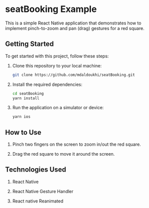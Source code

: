 # seatBooking Example

This is a simple React Native application that demonstrates how to implement pinch-to-zoom and pan (drag) gestures for a red square.

## Getting Started

To get started with this project, follow these steps:

1. Clone this repository to your local machine:

   ```bash
   git clone https://github.com/mdaldoukhi/seatBooking.git
   ```
   
2. Install the required dependencies:
   
    ```bash
   cd seatBooking
   yarn install
   ```

4. Run the application on a simulator or device:
   
   ```bash
   yarn ios
   ```

## How to Use

1. Pinch two fingers on the screen to zoom in/out the red square.

2. Drag the red square to move it around the screen.

## Technologies Used

1. React Native

2. React Native Gesture Handler

3. React native Reanimated
